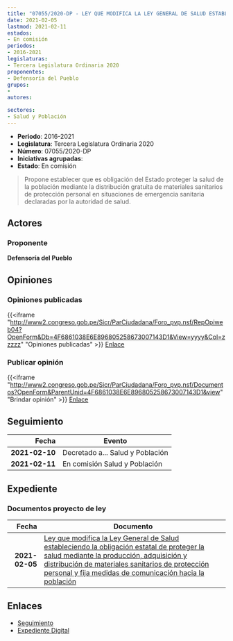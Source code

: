 ```yaml
---
title: "07055/2020-DP - LEY QUE MODIFICA LA LEY GENERAL DE SALUD ESTABLECIENDO LA OBLIGACIÓN ESTATAL DE PROTEGER LA SALUD MEDIANTE LA PRODUCCIÓN, ADQUISICIÓN Y DISTRIBUCIÓN DE MATERIALES SANITARIOS DE PROTECCIÓN PERSONAL Y FIJA MEDIDAS DE COMUNICACIÓN HACIA LA POBLACIÓN"
date: 2021-02-05
lastmod: 2021-02-11
estados:
- En comisión
periodos:
- 2016-2021
legislaturas:
- Tercera Legislatura Ordinaria 2020
proponentes:
- Defensoría del Pueblo
grupos:
- 
autores:

sectores:
- Salud y Población
---
```

- **Periodo**: 2016-2021
- **Legislatura**: Tercera Legislatura Ordinaria 2020
- **Número**: 07055/2020-DP
- **Iniciativas agrupadas**: 
- **Estado**: En comisión

> Propone establecer que es obligación del Estado proteger la salud de la población mediante la distribución gratuita de materiales sanitarios de protección personal en situaciones de emergencia sanitaria declaradas por la autoridad de salud.


## Actores

### Proponente

**Defensoría del Pueblo**

## Opiniones

### Opiniones publicadas

{{<iframe "http://www2.congreso.gob.pe/Sicr/ParCiudadana/Foro_pvp.nsf/RepOpiweb04?OpenForm&Db=4F6861038E6E896805258673007143D1&View=yyyy&Col=zzzzz" "Opiniones publicadas" >}}
[Enlace](http://www2.congreso.gob.pe/Sicr/ParCiudadana/Foro_pvp.nsf/RepOpiweb04?OpenForm&Db=4F6861038E6E896805258673007143D1&View=yyyy&Col=zzzzz)

### Publicar opinión

{{<iframe "http://www2.congreso.gob.pe/Sicr/ParCiudadana/Foro_pvp.nsf/Documentos?OpenForm&ParentUnid=4F6861038E6E896805258673007143D1&view" "Brindar opinión" >}}
[Enlace](http://www2.congreso.gob.pe/Sicr/ParCiudadana/Foro_pvp.nsf/Documentos?OpenForm&ParentUnid=4F6861038E6E896805258673007143D1&view)


## Seguimiento

| Fecha | Evento |
|------:|--------|
| **2021-02-10** | Decretado a... Salud y Población |
| **2021-02-11** | En comisión Salud y Población |

## Expediente

### Documentos proyecto de ley

| Fecha | Documento |
|------:|-----------|
| **2021-02-05** | [Ley que modifica la Ley General de Salud estableciendo la obligación estatal de proteger la salud mediante la producción, adquisición y distribución de materiales sanitarios de protección personal y fija medidas de comunicación hacia la población](http://www.leyes.congreso.gob.pe/Documentos/2016_2021/Proyectos_de_Ley_y_de_Resoluciones_Legislativas/PL07055-02210205.pdf) |

## Enlaces

- [Seguimiento](http://www2.congreso.gob.pe/Sicr/TraDocEstProc/CLProLey2016.nsf/f7fff46988ca05b1052578e100829cc7/29fd30479d5e0d9205258674000fd5c3?OpenDocument)
- [Expediente Digital](http://www2.congreso.gob.pe/Sicr/TraDocEstProc/Expvirt_2011.nsf/visbusqptramdoc1621/07055?opendocument)

